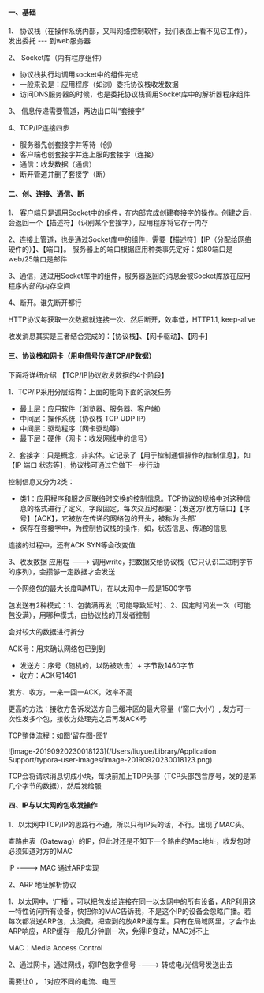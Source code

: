 #### 一、基础
1、 协议栈（在操作系统内部，又叫网络控制软件，我们表面上看不见它工作），发出委托 --- 到web服务器

2、 Socket库（内有程序组件）

- 协议栈执行均调用socket中的组件完成
- 一般来说是：应用程序（如浏）委托协议栈收发数据
- 访问DNS服务器的时候，也是委托协议栈调用Socket库中的解析器程序组件

3、 信息传递需要管道，两边出口叫“套接字”

4、TCP/IP连接四步

- 服务器先创套接字并等待（创）
- 客户端也创套接字并连上服的套接字（连接）
- 通信：收发数据（通信）
- 断开管道并删了套接字（断）





#### 二、创、连接、通信、断
1、 客户端只是调用Socket中的组件，在内部完成创建套接字的操作。创建之后，会返回一个【描述符】（识别某个套接字），应用程序将它存于内存

2、连接上管道，也是通过Socket库中的组件，需要【描述符】【IP（分配给网络硬件的）】、【端口】。
服务器上的端口根据应用种类事先定好：如80端口是web/25端口是邮件

3、通信，通过用Socket库中的组件，服务器返回的消息会被Socket库放在应用程序内部的内存空间

4、断开。谁先断开都行

HTTP协议每获取一次数据就连接一次、然后断开，效率低，HTTP1.1, keep-alive

收发消息其实是三者结合完成的：【协议栈】、【网卡驱动】、【网卡】





#### 三、协议栈和网卡（用电信号传递TCP/IP数据）

下面将详细介绍 【TCP/IP协议收发数据的4个阶段】

1、TCP/IP采用分层结构：上面的能向下面的派发任务

- 最上层：应用软件（浏览器、服务器、客户端）
- 中间层：操作系统（协议栈 TCP UDP IP）
- 中间层：驱动程序（网卡驱动等）
- 最下层：硬件（网卡：收发网线中的信号）


2、套接字：只是概念，非实体。它记录了【用于控制通信操作的控制信息】，如【IP 端口 状态等】，协议栈可通过它做下一步行动


控制信息又分为2类：
- 类1：应用程序和服之间联络时交换的控制信息。TCP协议的规格中对这种信息的格式进行了定义，字段固定，每次交互时都要：【发送方/收方端口】【序号】【ACK】，它被放在传递的网络包的开头，被称为‘头部’
- 保存在套接字中，为控制协议栈的操作，如，状态信息、传递的信息

连接的过程中，还有ACK SYN等会改变值

3、收发数据
应用程 ---> 调用write，把数据交给协议栈（它只认识二进制字节的序列），会攒够一定数据才会发送

一个网络包的最大长度叫MTU，在以太网中一般是1500字节

包发送有2种模式：1、包装满再发（可能导致延时）、2、固定时间发一次（可能包没满），用哪种模式，由协议栈的开发者控制

会对较大的数据进行拆分

ACK号：用来确认网络包已到到
- 发送方：序号（随机的，以防被攻击）+ 字节数1460字节
- 收方：ACK号1461

发方、收方，一来一回一ACK，效率不高

更高的方法：接收方告诉发送方自己缓冲区的最大容量（‘窗口大小’）, 发方可一次性发多个包，接收方处理完之后再发ACK号

TCP整体流程：如图‘留存图-图1’

![image-20190920230018123](/Users/liuyue/Library/Application Support/typora-user-images/image-20190920230018123.png)

TCP会将请求消息切成小块，每块前加上TDP头部（TCP头部包含序号，发的是第几个字节的数据），然后发给服





#### 四、IP与以太网的包收发操作

1、以太网中TCP/IP的思路行不通，所以只有IP头的话，不行。出现了MAC头。

查路由表（Gatewag）的IP，但此时还是不知下一个路由的Mac地址，收发包时必须知道对方的MAC

IP ----> MAC 通过ARP实现

2、ARP
地址解析协议

1、以太网中，‘广播’，可以把包发给连接在同一以太网中的所有设备，ARP利用这一特性访问所有设备，快把你的MAC告诉我，不是这个IP的设备会忽略广播。若每次都发送ARP包，太浪费，把查到的放ARP缓存里。只有在局域网里，才会作出ARP响应，ARP缓存一般几分钟删一次，免得IP变动，MAC对不上

MAC：Media Access Control

2、通过网卡，通过网线，将IP包数字信号 ---->  转成电/光信号发送出去

需要让0 ， 1对应不同的电流、电压

